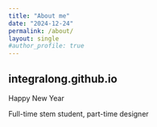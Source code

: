 ```yaml
---
title: "About me"
date: "2024-12-24"
permalink: /about/
layout: single
#author_profile: true
---
```


## integralong.github.io 

Happy New Year 

Full-time stem student, part-time designer

